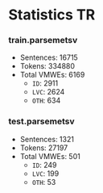 Statistics TR
=============

### train.parsemetsv
* Sentences: 16715
* Tokens: 334880
* Total VMWEs: 6169
  * `ID`: 2911
  * `LVC`: 2624
  * `OTH`: 634

### test.parsemetsv
* Sentences: 1321
* Tokens: 27197
* Total VMWEs: 501
  * `ID`: 249
  * `LVC`: 199
  * `OTH`: 53

